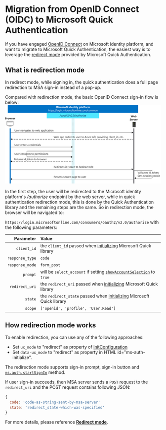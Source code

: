 # Migration from OpenID Connect (OIDC) to Microsoft Quick Authentication

If you have engaged [OpenID Connect](https://learn.microsoft.com/en-us/azure/active-directory/develop/v2-protocols-oidc) on Microsoft identity platform, and want to migrate to Microsoft Quick Authentication, the easiest way is to leverage the [redirect mode](./quick-authentication-how-to.md#redirect-mode) provided by Microsoft Quick Authentication.

## What is redirection mode

In redirect mode, while signing in, the quick authentication does a full page redirection to MSA sign-in instead of a pop-up.

Compared with redirection mode, the basic OpenID Connect sign-in flow is below: <br/> ![Application showing as unverified](./media/convergence-scenarios-webapp.svg)

In the first step, the user will be redirected to the Microsoft identity platform's */authorize* endpoint by the web server, while in quick authentication redirection mode, this is done by the Quick Authentication library and the remaining steps are the same. So in redirection mode, the browser will be navigated to:

`https://login.microsoftonline.com/consumers/oauth2/v2.0/authorize` with the following parameters:

| Parameter    |Value                                                                  |
|----------------------------:|:-----------------------------------------------------------------------|
| `client_id`                    | the `client_id` passed when [initializing](./quick-authentication-reference.md#data-type-initconfiguration) Microsoft Quick library|
|`response_type` | `code` |
| `response_mode` | `form_post`                                   |
| `prompt`           | will be `select_account` if setting [`showAccountSelection`](./quick-authentication-reference.md#data-type-startsigninoptions) to `true`                                             |
| `redirect_uri`      | the `redirect_uri` passed when [initializing](./quick-authentication-reference.md#data-type-initconfiguration) Microsoft Quick library
| `state`      | the `redirect_state` passed when [initializing](./quick-authentication-reference.md#data-type-initconfiguration) Microsoft Quick library
| `scope`      | `['openid', 'profile', 'User.Read']` |

## How redirection mode works

To enable redirection, you can use any of the following approaches:

- Set `ux_mode` to "redirect" as property of [InitConfiguration](./quick-authentication-reference.md#data-type-initconfiguration)
- Set `data-ux_mode` to "redirect" as property in HTML id="ms-auth-initialize".

The redirection mode supports sign-in prompt, sign-in button and [`ms.auth.startSignIn`](./quick-authentication-reference.md#method-msauthstartsignin) method.

If user sign-in succeeds, then MSA server sends a `POST` request to the `redirect_uri` and the POST request contains following JSON:

  ```javascript
  {
    code: 'code-as-string-sent-by-msa-server'
    state: 'redirect_state-which-was-specified'
  }
  ```

For more details, please reference [**Redirect mode**](./quick-authentication-how-to.md#redirect-mode).
